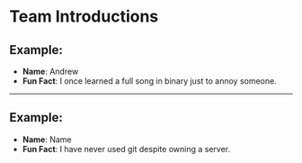 # Team Introductions

## Example:
- **Name**: Andrew
- **Fun Fact**: I once learned a full song in binary just to annoy someone.

---

## Example:
- **Name**: Name
- **Fun Fact**: I have never used git despite owning a server.